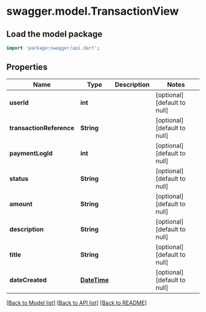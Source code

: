 # swagger.model.TransactionView

## Load the model package
```dart
import 'package:swagger/api.dart';
```

## Properties
Name | Type | Description | Notes
------------ | ------------- | ------------- | -------------
**userId** | **int** |  | [optional] [default to null]
**transactionReference** | **String** |  | [optional] [default to null]
**paymentLogId** | **int** |  | [optional] [default to null]
**status** | **String** |  | [optional] [default to null]
**amount** | **String** |  | [optional] [default to null]
**description** | **String** |  | [optional] [default to null]
**title** | **String** |  | [optional] [default to null]
**dateCreated** | [**DateTime**](DateTime.md) |  | [optional] [default to null]

[[Back to Model list]](../README.md#documentation-for-models) [[Back to API list]](../README.md#documentation-for-api-endpoints) [[Back to README]](../README.md)

